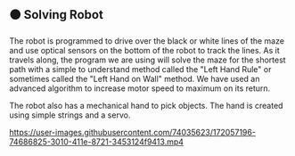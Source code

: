 ## :orange_circle: Solving Robot

The robot is programmed to drive over the black or white lines of the maze and use optical sensors on the bottom of the robot to track the lines. As it travels along, the program we are using will solve the maze for the shortest path with a simple to understand method called the "Left Hand Rule" or sometimes called the "Left Hand on Wall" method. We have used an advanced algorithm to increase motor speed to maximum on its return. 

The robot also has a mechanical hand to pick objects. The hand is created using simple strings and a servo. 

https://user-images.githubusercontent.com/74035623/172057196-74686825-3010-411e-8721-3453124f9413.mp4

